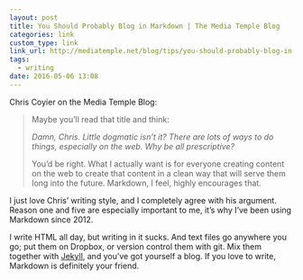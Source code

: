 ```yaml
---
layout: post
title: You Should Probably Blog in Markdown | The Media Temple Blog
categories: link
custom_type: link
link_url: http://mediatemple.net/blog/tips/you-should-probably-blog-in-markdown/
tags:
  - writing
date: 2016-05-06 13:08
---
```

Chris Coyier on the Media Temple Blog:

> Maybe you’ll read that title and think:
>
> *Damn, Chris. Little dogmatic isn’t it? There are lots of ways to do things, especially on the web. Why be all prescriptive?*
>
> You’d be right. What I actually want is for everyone creating content on the web to create that content in a clean way that will serve them long into the future. Markdown, I feel, highly encourages that.

I just love Chris’ writing style, and I completely agree with his argument. Reason one and five are especially important to me, it’s why I’ve been using Markdown since 2012.

I write HTML all day, but writing in it sucks. And text files go anywhere you go; put them on Dropbox, or version control them with git. Mix them together with [Jekyll](http://jekyllrb.com/), and you’ve got yourself a blog. If you love to write, Markdown is definitely your friend.
